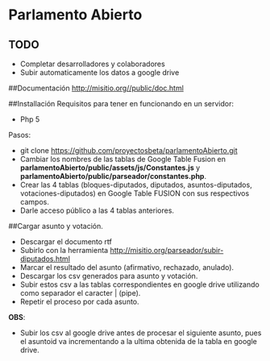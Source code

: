 # Parlamento Abierto



## TODO

* Completar desarrolladores y colaboradores
* Subir automaticamente los datos a google drive


##Documentaci&oacute;n
http://misitio.org//public/doc.html


##Installaci&oacute;n
Requisitos para tener en funcionando en un servidor:
* Php 5

Pasos:
* git clone https://github.com/proyectosbeta/parlamentoAbierto.git
* Cambiar los nombres de las tablas de Google Table Fusion en <b>parlamentoAbierto/public/assets/js/Constantes.js</b> y <b>parlamentoAbierto/public/parseador/constantes.php</b>.
* Crear las 4 tablas (bloques-diputados, diputados, asuntos-diputados, votaciones-diputados) en Google Table FUSION con sus respectivos campos.
* Darle acceso público a las 4 tablas anteriores.

##Cargar asunto y votación.

* Descargar el documento rtf
* Subirlo con la herramienta  http://misitio.org/parseador/subir-diputados.html
* Marcar el resultado del asunto (afirmativo, rechazado, anulado).
* Descargar los csv generados para asunto y votación.
* Subir estos csv a las tablas correspondientes en google drive utilizando como separador el caracter | (pipe).
* Repetir el proceso por cada asunto.

<strong>OBS</strong>: 
<br>
* Subir los csv al google drive antes de procesar el siguiente asunto, pues el asuntoid va incrementando a la ultima obtenida de la tabla en google drive.

